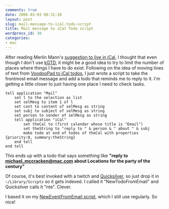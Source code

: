 ```yaml
---
comments: true
date: 2006-03-03 00:31:18
layout: post
slug: mail-message-to-ical-todo-script
title: Mail message to iCal Todo script
wordpress_id: 30
categories:
- mac
---
```


After reading Merlin Mann's [suggestion to live in iCal](http://www.43folders.com/2006/02/27/contexts/), I thought that even though I don't use [kGTD](http://www.kinkless.com/), it might be a good idea to try to limit the number of places where things I have to do exist. Following on the idea of moving lines of text from [VoodooPad to iCal todos](http://michael-mccracken.net/wp/?p=28), I just wrote a script to take the frontmost email message and add a todo that reminds me to reply to it. I'm getting a little closer to just having one place I need to check tasks.


    
    
    tell application "Mail"
    	set l to the selection as list
    	set selMesg to item 1 of l
    	set cont to content of selMesg as string
    	set subj to subject of selMesg as string
    	set person to sender of selMesg as string
    	tell application "iCal"
    		set theCal to (first calendar whose title is "Email")
    		set theString to "reply to " & person & " about " & subj
    		make todo at end of todos of theCal with properties {priority:0, summary:theString}
    	end tell
    end tell
    



This ends up with a todo that says something like **"reply to michael_mccracken@mac.com about Locations for the party of the century"**

Of course, it's best invoked with a twitch and [Quicksilver](http://quicksilver.blacktree.com), so just drop it in `~/Library/Scripts` so it gets indexed. I called it "NewTodoFromEmail" and Quicksilver calls it "nte". Clever.

I based it on my [NewEventFromEmail script](http://michael-mccracken.net/blog/blosxom.pl/computers/mac/programming/ASiCal.html), which I still use regularly. So nice!
